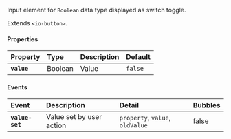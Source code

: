 Input element for `Boolean` data type displayed as switch toggle.

Extends `<io-button>`.

<io-element-demo element="io-switch" properties='{"value": true}'></io-element-demo>

#### Properties ####

| Property | Type | Description | Default |
|:---------|:-----|:------------|:--------|
| **`value`** | Boolean | Value | `false` |

#### Events ####

| Event | Description | Detail | Bubbles |
|:------|:------------|:-------|:--------|
| **`value-set`** | Value set by user action | `property`, `value`, `oldValue` | false |
